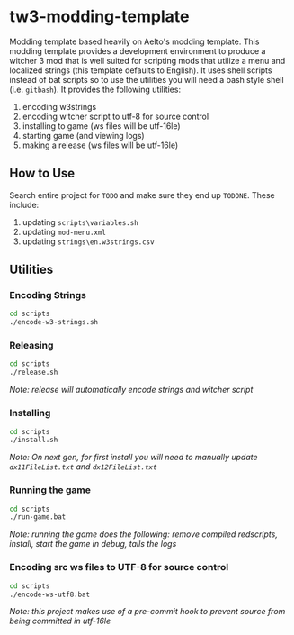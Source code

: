 # tw3-modding-template

Modding template based heavily on Aelto's modding template. This modding template provides a development environment to produce a witcher 3 mod that is well 
suited for scripting mods that utilize a menu and localized strings (this template defaults to English). It uses shell scripts instead of bat scripts so to use
the utilities you will need a bash style shell (i.e. `gitbash`). It provides the following utilities:

1. encoding w3strings
2. encoding witcher script to utf-8 for source control
3. installing to game (ws files will be utf-16le)
4. starting game (and viewing logs)
5. making a release (ws files will be utf-16le)

## How to Use

Search entire project for `TODO` and make sure they end up `TODONE`. These include:

1. updating `scripts\variables.sh`
2. updating `mod-menu.xml`
3. updating `strings\en.w3strings.csv`

## Utilities

### Encoding Strings

```sh
cd scripts
./encode-w3-strings.sh
```

### Releasing

```sh
cd scripts
./release.sh
```

*Note: release will automatically encode strings and witcher script*

### Installing

```sh
cd scripts
./install.sh
```

*Note: On next gen, for first install you will need to manually update `dx11FileList.txt` and `dx12FileList.txt`*

### Running the game

```sh
cd scripts
./run-game.bat
```

*Note: running the game does the following: remove compiled redscripts, install, start the game in debug, tails the logs*

### Encoding src ws files to UTF-8 for source control

```sh
cd scripts
./encode-ws-utf8.bat
```

*Note: this project makes use of a pre-commit hook to prevent source from being committed in utf-16le*